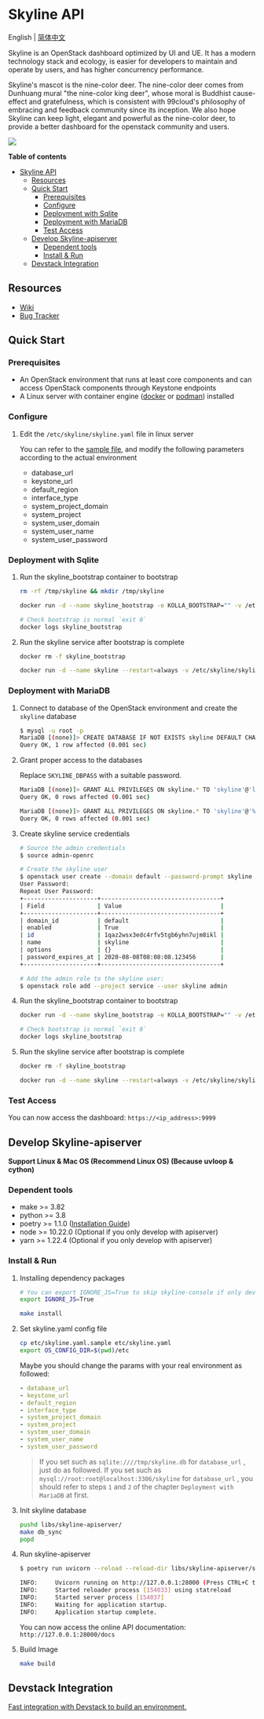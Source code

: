 # Skyline API

English | [简体中文](./README-zh_CN.md)

Skyline is an OpenStack dashboard optimized by UI and UE. It has a modern technology stack and ecology, is easier for developers to maintain and operate by users, and has higher concurrency performance.

Skyline's mascot is the nine-color deer. The nine-color deer comes from Dunhuang mural "the nine-color king deer", whose moral is Buddhist cause-effect and gratefulness, which is consistent with 99cloud's philosophy of embracing and feedback community since its inception. We also hope Skyline can keep light, elegant and powerful as the nine-color deer, to provide a better dashboard for the openstack community and users.

![](docs/images/nine-color-deer-64.png)

**Table of contents**

- [Skyline API](#skyline-api)
  - [Resources](#resources)
  - [Quick Start](#quick-start)
    - [Prerequisites](#prerequisites)
    - [Configure](#configure)
    - [Deployment with Sqlite](#deployment-with-sqlite)
    - [Deployment with MariaDB](#deployment-with-mariadb)
    - [Test Access](#test-access)
  - [Develop Skyline-apiserver](#develop-skyline-apiserver)
    - [Dependent tools](#dependent-tools)
    - [Install & Run](#install--run)
  - [Devstack Integration](#devstack-integration)

## Resources

- [Wiki](https://wiki.openstack.org/wiki/Skyline)
- [Bug Tracker](https://launchpad.net/skyline-apiserver)

## Quick Start

### Prerequisites

- An OpenStack environment that runs at least core components and can access OpenStack components through Keystone endpoints
- A Linux server with container engine ([docker](https://docs.docker.com/engine/install/) or [podman](https://podman.io/getting-started/installation)) installed

### Configure

1. Edit the `/etc/skyline/skyline.yaml` file in linux server

    You can refer to the [sample file](etc/skyline.yaml.sample), and modify the following parameters according to the actual environment

    - database_url
    - keystone_url
    - default_region
    - interface_type
    - system_project_domain
    - system_project
    - system_user_domain
    - system_user_name
    - system_user_password

### Deployment with Sqlite

1. Run the skyline_bootstrap container to bootstrap

    ```bash
    rm -rf /tmp/skyline && mkdir /tmp/skyline

    docker run -d --name skyline_bootstrap -e KOLLA_BOOTSTRAP="" -v /etc/skyline/skyline.yaml:/etc/skyline/skyline.yaml -v /tmp/skyline:/tmp --net=host 99cloud/skyline:latest

    # Check bootstrap is normal `exit 0`
    docker logs skyline_bootstrap
    ```

2. Run the skyline service after bootstrap is complete

    ```bash
    docker rm -f skyline_bootstrap

    docker run -d --name skyline --restart=always -v /etc/skyline/skyline.yaml:/etc/skyline/skyline.yaml -v /tmp/skyline:/tmp --net=host 99cloud/skyline:latest
    ```

### Deployment with MariaDB

1. Connect to database of the OpenStack environment and create the `skyline` database

    ```bash
    $ mysql -u root -p
    MariaDB [(none)]> CREATE DATABASE IF NOT EXISTS skyline DEFAULT CHARACTER SET utf8 DEFAULT COLLATE utf8_general_ci;
    Query OK, 1 row affected (0.001 sec)
    ```

2. Grant proper access to the databases

    Replace `SKYLINE_DBPASS` with a suitable password.

    ```bash
    MariaDB [(none)]> GRANT ALL PRIVILEGES ON skyline.* TO 'skyline'@'localhost' IDENTIFIED BY 'SKYLINE_DBPASS';
    Query OK, 0 rows affected (0.001 sec)

    MariaDB [(none)]> GRANT ALL PRIVILEGES ON skyline.* TO 'skyline'@'%'  IDENTIFIED BY 'SKYLINE_DBPASS';
    Query OK, 0 rows affected (0.001 sec)
    ```

3. Create skyline service credentials

    ```bash
    # Source the admin credentials
    $ source admin-openrc

    # Create the skyline user
    $ openstack user create --domain default --password-prompt skyline
    User Password:
    Repeat User Password:
    +---------------------+----------------------------------+
    | Field               | Value                            |
    +---------------------+----------------------------------+
    | domain_id           | default                          |
    | enabled             | True                             |
    | id                  | 1qaz2wsx3edc4rfv5tgb6yhn7ujm8ikl |
    | name                | skyline                          |
    | options             | {}                               |
    | password_expires_at | 2020-08-08T08:08:08.123456       |
    +---------------------+----------------------------------+

    # Add the admin role to the skyline user:
    $ openstack role add --project service --user skyline admin
    ```

4. Run the skyline_bootstrap container to bootstrap

    ```bash
    docker run -d --name skyline_bootstrap -e KOLLA_BOOTSTRAP="" -v /etc/skyline/skyline.yaml:/etc/skyline/skyline.yaml --net=host 99cloud/skyline:latest

    # Check bootstrap is normal `exit 0`
    docker logs skyline_bootstrap
    ```

5. Run the skyline service after bootstrap is complete

    ```bash
    docker rm -f skyline_bootstrap

    docker run -d --name skyline --restart=always -v /etc/skyline/skyline.yaml:/etc/skyline/skyline.yaml --net=host 99cloud/skyline:latest
    ```

### Test Access

You can now access the dashboard: `https://<ip_address>:9999`

## Develop Skyline-apiserver

**Support Linux & Mac OS (Recommend Linux OS) (Because uvloop & cython)**

### Dependent tools

- make >= 3.82
- python >= 3.8
- poetry >= 1.1.0 ([Installation Guide](https://python-poetry.org/docs/#installation))
- node >= 10.22.0 (Optional if you only develop with apiserver)
- yarn >= 1.22.4 (Optional if you only develop with apiserver)

### Install & Run

1. Installing dependency packages

    ```bash
    # You can export IGNORE_JS=True to skip skyline-console if only develop with apiserver
    export IGNORE_JS=True

    make install
    ```

2. Set skyline.yaml config file

    ```bash
    cp etc/skyline.yaml.sample etc/skyline.yaml
    export OS_CONFIG_DIR=$(pwd)/etc
    ```

    Maybe you should change the params with your real environment as followed:

    ```yaml
    - database_url
    - keystone_url
    - default_region
    - interface_type
    - system_project_domain
    - system_project
    - system_user_domain
    - system_user_name
    - system_user_password
    ```

    > If you set such as `sqlite:////tmp/skyline.db` for `database_url` , just do as followed.
    > If you set such as `mysql://root:root@localhost:3306/skyline` for `database_url` , you should refer to steps `1` and `2` of the chapter `Deployment with MariaDB` at first.

3. Init skyline database

    ```bash
    pushd libs/skyline-apiserver/
    make db_sync
    popd
    ```

4. Run skyline-apiserver

    ```bash
    $ poetry run uvicorn --reload --reload-dir libs/skyline-apiserver/skyline_apiserver --port 28000 --log-level debug skyline_apiserver.main:app

    INFO:     Uvicorn running on http://127.0.0.1:28000 (Press CTRL+C to quit)
    INFO:     Started reloader process [154033] using statreload
    INFO:     Started server process [154037]
    INFO:     Waiting for application startup.
    INFO:     Application startup complete.
    ```

    You can now access the online API documentation: `http://127.0.0.1:28000/docs`

5. Build Image

    ```bash
    make build
    ```

## Devstack Integration

[Fast integration with Devstack to build an environment.](./devstack/README.rst)
